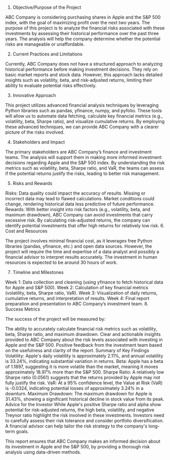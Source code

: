 1. Objective/Purpose of the Project

ABC Company is considering purchasing shares in Apple and the S&P 500 index, with the goal of maximizing profit over the next two years. The purpose of this project is to analyze the financial risks associated with these investments by assessing their historical performance over the past three years. The analysis will help the company determine whether the potential risks are manageable or unaffordable.

2. Current Practices and Limitations

Currently, ABC Company does not have a structured approach to analyzing historical performance before making investment decisions. They rely on basic market reports and stock data. However, this approach lacks detailed insights such as volatility, beta, and risk-adjusted returns, limiting their ability to evaluate potential risks effectively.

3. Innovative Approach

This project utilizes advanced financial analysis techniques by leveraging Python libraries such as pandas, yfinance, numpy, and pyfolio. These tools will allow us to automate data fetching, calculate key financial metrics (e.g., volatility, beta, Sharpe ratio), and visualize cumulative returns. By employing these advanced techniques, we can provide ABC Company with a clearer picture of the risks involved.

4. Stakeholders and Impact

The primary stakeholders are ABC Company’s finance and investment teams. The analysis will support them in making more informed investment decisions regarding Apple and the S&P 500 index. By understanding the risk metrics such as volatility, beta, Sharpe ratio, and VaR, the teams can assess if the potential returns justify the risks, leading to better risk management.

5. Risks and Rewards

Risks:
Data quality could impact the accuracy of results. Missing or incorrect data may lead to flawed calculations.
Market conditions could change, rendering historical data less predictive of future performance.
Rewards:
With better insight into risk factors (e.g., volatility, beta, and maximum drawdown), ABC Company can avoid investments that carry excessive risk.
By calculating risk-adjusted returns, the company can identify potential investments that offer high returns for relatively low risk.
6. Cost and Resources

The project involves minimal financial cost, as it leverages free Python libraries (pandas, yfinance, etc.) and open data sources. However, the project will require the time and expertise of a data analyst and possibly a financial advisor to interpret results accurately. The investment in human resources is expected to be around 30 hours of work.

7. Timeline and Milestones

Week 1: Data collection and cleaning (using yfinance to fetch historical data for Apple and S&P 500).
Week 2: Calculation of key financial metrics (volatility, beta, Sharpe ratio, VaR).
Week 3: Visualization of daily returns, cumulative returns, and interpretation of results.
Week 4: Final report preparation and presentation to ABC Company’s investment team.
8. Success Metrics

The success of the project will be measured by:

The ability to accurately calculate financial risk metrics such as volatility, beta, Sharpe ratio, and maximum drawdown.
Clear and actionable insights provided to ABC Company about the risk levels associated with investing in Apple and the S&P 500.
Positive feedback from the investment team based on the usefulness and clarity of the report.
Summary of Key Findings
Volatility: Apple's daily volatility is approximately 2.11%, and annual volatility is 33.24%, indicating substantial variation in returns.
Beta: Apple has a beta of 1.1897, suggesting it is more volatile than the market, meaning it moves approximately 18.97% more than the S&P 500.
Sharpe Ratio: A relatively low Sharpe ratio (0.0561) suggests that the returns provided by Apple may not fully justify the risk.
VaR: At a 95% confidence level, the Value at Risk (VaR) is -0.0324, indicating potential losses of approximately 3.24% in a downturn.
Maximum Drawdown: The maximum drawdown for Apple is 31.43%, showing a significant historical decline in stock value from its peak.
Advice for the Investor
While Apple's positive Sharpe ratio and alpha show potential for risk-adjusted returns, the high beta, volatility, and negative Treynor ratio highlight the risk involved in these investments. Investors need to carefully assess their risk tolerance and consider portfolio diversification. A financial advisor can help tailor the risk strategy to the company's long-term goals.

This report ensures that ABC Company makes an informed decision about its investment in Apple and the S&P 500, by providing a thorough risk analysis using data-driven methods.
